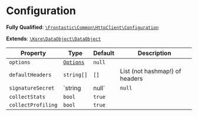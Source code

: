 #  Configuration

**Fully Qualified**: [`\Frontastic\Common\HttpClient\Configuration`](../../../src/php/HttpClient/Configuration.php)

**Extends**: [`\Kore\DataObject\DataObject`](https://github.com/kore/DataObject)

Property|Type|Default|Description
--------|----|-------|-----------
`options`|[`Options`](Options.md)|`null`|
`defaultHeaders`|`string[]`|`[]`|List (not hashmap!) of headers
`signatureSecret`|`string|null`|`null`|
`collectStats`|`bool`|`true`|
`collectProfiling`|`bool`|`true`|

